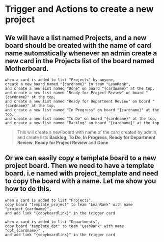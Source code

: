 # Trigger and Actions to create a new project

## We will have a list named **Projects**, and a new board should be created with the name of card name automatically whenever an admin create a new card in the **Projects** list of the board named **Motherboard**.

```
when a card is added to list "Projects" by anyone, 
create a new board named "{cardname}" in team "LeanRank", 
and create a new list named "Done" on board "{cardname}" at the top, 
and create a new list named "Ready for Project Review" on board "{cardname}" at the top, 
and create a new list named "Ready for Department Review" on board "{cardname}" at the top, 
and create a new list named "In Progress" on board "{cardname}" at the top, 
and create a new list named "To Do" on board "{cardname}" at the top, 
and create a new list named "Backlog" on board "{cardname}" at the top
```

> This will create a new board with name of the card created by admin, and create lists **Backlog**, **To Do**, **In Progress**, **Ready for Department Review**, **Ready for Project Review** and **Done**

## Or we can easily copy a template board to a new project board. Then we need to have a template board. i.e named with **project_template** and need to copy the board with a name. Let me show you how to do this.
```
when a card is added to list "Projects", 
copy board "template_project" to team "LeanRank" with name "project_{cardname}", 
and add link "{copyboardlink}" in the trigger card
```

```
when a card is added to list "Departments", 
copy board "template_dpt" to team "LeanRank" with name "dpt_{cardname}" ,
and add link "{copyboardlink}" in the trigger card
```